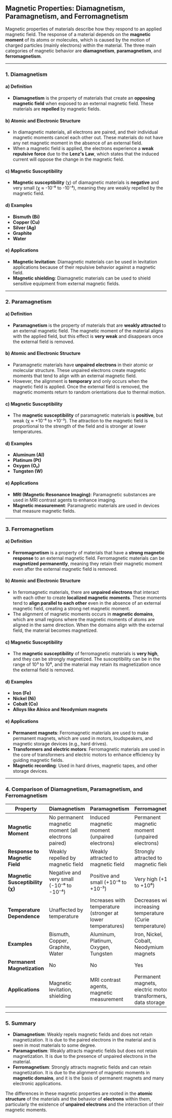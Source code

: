 ## **Magnetic Properties: Diamagnetism, Paramagnetism, and Ferromagnetism**

Magnetic properties of materials describe how they respond to an applied magnetic field. The response of a material depends on the **magnetic moment** of its atoms or molecules, which is caused by the motion of charged particles (mainly electrons) within the material. The three main categories of magnetic behavior are **diamagnetism**, **paramagnetism**, and **ferromagnetism**.

---

### **1. Diamagnetism**

#### **a) Definition**
- **Diamagnetism** is the property of materials that create an **opposing magnetic field** when exposed to an external magnetic field. These materials are **repelled** by magnetic fields.

#### **b) Atomic and Electronic Structure**
- In diamagnetic materials, all electrons are paired, and their individual magnetic moments cancel each other out. These materials do not have any net magnetic moment in the absence of an external field.
- When a magnetic field is applied, the electrons experience a **weak repulsive force** due to the **Lenz's Law**, which states that the induced current will oppose the change in the magnetic field.

#### **c) Magnetic Susceptibility**
- **Magnetic susceptibility** (χ) of diamagnetic materials is **negative** and very small (χ ≈ -10⁻⁶ to -10⁻⁴), meaning they are weakly repelled by the magnetic field.
  
#### **d) Examples**
- **Bismuth (Bi)**
- **Copper (Cu)**
- **Silver (Ag)**
- **Graphite**
- **Water**

#### **e) Applications**
- **Magnetic levitation**: Diamagnetic materials can be used in levitation applications because of their repulsive behavior against a magnetic field.
- **Magnetic shielding**: Diamagnetic materials can be used to shield sensitive equipment from external magnetic fields.

---

### **2. Paramagnetism**

#### **a) Definition**
- **Paramagnetism** is the property of materials that are **weakly attracted** to an external magnetic field. The magnetic moment of the material aligns with the applied field, but this effect is **very weak** and disappears once the external field is removed.

#### **b) Atomic and Electronic Structure**
- Paramagnetic materials have **unpaired electrons** in their atomic or molecular structure. These unpaired electrons create magnetic moments that tend to align with an external magnetic field.
- However, the alignment is **temporary** and only occurs when the magnetic field is applied. Once the external field is removed, the magnetic moments return to random orientations due to thermal motion.

#### **c) Magnetic Susceptibility**
- The **magnetic susceptibility** of paramagnetic materials is **positive**, but weak (χ ≈ +10⁻⁶ to +10⁻³). The attraction to the magnetic field is proportional to the strength of the field and is stronger at lower temperatures.

#### **d) Examples**
- **Aluminum (Al)**
- **Platinum (Pt)**
- **Oxygen (O₂)**
- **Tungsten (W)**

#### **e) Applications**
- **MRI (Magnetic Resonance Imaging)**: Paramagnetic substances are used in MRI contrast agents to enhance imaging.
- **Magnetic measurement**: Paramagnetic materials are used in devices that measure magnetic fields.

---

### **3. Ferromagnetism**

#### **a) Definition**
- **Ferromagnetism** is a property of materials that have a **strong magnetic response** to an external magnetic field. Ferromagnetic materials can be **magnetized permanently**, meaning they retain their magnetic moment even after the external magnetic field is removed.

#### **b) Atomic and Electronic Structure**
- In ferromagnetic materials, there are **unpaired electrons** that interact with each other to create **localized magnetic moments**. These moments tend to **align parallel to each other** even in the absence of an external magnetic field, creating a strong net magnetic moment.
- The alignment of magnetic moments occurs in **magnetic domains**, which are small regions where the magnetic moments of atoms are aligned in the same direction. When the domains align with the external field, the material becomes magnetized.

#### **c) Magnetic Susceptibility**
- The **magnetic susceptibility** of ferromagnetic materials is **very high**, and they can be strongly magnetized. The susceptibility can be in the range of 10³ to 10⁶, and the material may retain its magnetization once the external field is removed.

#### **d) Examples**
- **Iron (Fe)**
- **Nickel (Ni)**
- **Cobalt (Co)**
- **Alloys like Alnico and Neodymium magnets**

#### **e) Applications**
- **Permanent magnets**: Ferromagnetic materials are used to make permanent magnets, which are used in motors, loudspeakers, and magnetic storage devices (e.g., hard drives).
- **Transformers and electric motors**: Ferromagnetic materials are used in the core of transformers and electric motors to enhance efficiency by guiding magnetic fields.
- **Magnetic recording**: Used in hard drives, magnetic tapes, and other storage devices.

---

### **4. Comparison of Diamagnetism, Paramagnetism, and Ferromagnetism**

| Property                       | **Diamagnetism**                             | **Paramagnetism**                            | **Ferromagnetism**                           |
|---------------------------------|----------------------------------------------|----------------------------------------------|----------------------------------------------|
| **Magnetic Moment**             | No permanent magnetic moment (all electrons paired) | Induced magnetic moment (unpaired electrons) | Permanent magnetic moment (unpaired electrons) |
| **Response to Magnetic Field**  | Weakly repelled by magnetic field            | Weakly attracted to magnetic field           | Strongly attracted to magnetic field          |
| **Magnetic Susceptibility (χ)** | Negative and very small (-10⁻⁶ to -10⁻⁴)     | Positive and small (+10⁻⁶ to +10⁻³)          | Very high (+10³ to +10⁶)                     |
| **Temperature Dependence**      | Unaffected by temperature                    | Increases with temperature (stronger at lower temperatures) | Decreases with increasing temperature (Curie temperature) |
| **Examples**                    | Bismuth, Copper, Graphite, Water             | Aluminum, Platinum, Oxygen, Tungsten         | Iron, Nickel, Cobalt, Neodymium magnets      |
| **Permanent Magnetization**     | No                                          | No                                           | Yes                                          |
| **Applications**                | Magnetic levitation, shielding               | MRI contrast agents, magnetic measurement     | Permanent magnets, electric motors, transformers, data storage |

---

### **5. Summary**

- **Diamagnetism**: Weakly repels magnetic fields and does not retain magnetization. It is due to the paired electrons in the material and is seen in most materials to some degree.
- **Paramagnetism**: Weakly attracts magnetic fields but does not retain magnetization. It is due to the presence of unpaired electrons in the material.
- **Ferromagnetism**: Strongly attracts magnetic fields and can retain magnetization. It is due to the alignment of magnetic moments in **magnetic domains**, and it is the basis of permanent magnets and many electronic applications.

The differences in these magnetic properties are rooted in the **atomic structure** of the materials and the behavior of **electrons** within them, particularly the existence of **unpaired electrons** and the interaction of their magnetic moments. 
